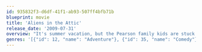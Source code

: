 ```yaml
---
id: 935832f3-d6df-41f1-ab93-507ff4bfb71b
blueprint: movie
title: 'Aliens in the Attic'
release_date: '2009-07-31'
overview: "It's summer vacation, but the Pearson family kids are stuck at a boring lake house with their nerdy parents. That is until feisty, little, green aliens crash-land on the roof, with plans to conquer the house AND Earth! Using only their wits, courage and video game-playing skills, the youngsters must band together to defeat the aliens and save the world - but the toughest part might be keeping the whole thing a secret from their parents! Featuring an all-star cast including Ashley Tisdale, Andy Richter, Kevin Nealon, Tim Meadows and Doris Roberts, Aliens In The Attic is the most fun you can have on this planet!"
genres: '[{"id": 12, "name": "Adventure"}, {"id": 35, "name": "Comedy"}, {"id": 10751, "name": "Family"}, {"id": 14, "name": "Fantasy"}, {"id": 878, "name": "Science Fiction"}]'
---
```

